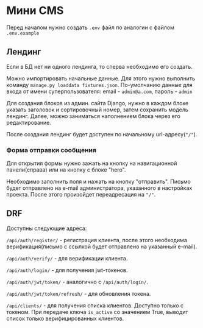 # Мини CMS

Перед началом нужно создать `.env` файл по аналогии с файлом `.env.example`

## Лендинг

Если в БД нет ни одного лендинга, то сперва необходимо его создать.

Можно импортировать начальные данные. Для этого нужно выполнить команду `manage.py loaddata fixtures.json`. По-умолчанию
данные для входа от имени суперпользователя: email - `admin@a.com`, пароль - `admin`

Для создания блоков из админ. сайта Django, нужно в каждом блоке указать заголовок и сортировочный номер, затем
сохранить модель лендинг. Далее, можно заниматься наполнением блока через его редактирование.

После создания лендинг будет доступен по начальному url-адресу(`"/"`).

### Форма отправки сообщения

Для открытия формы нужно зажать на кнопку на навигационной панели(справа) или на кнопку с блоке "hero".

Необходимо заполнить поля и нажать на кнопку "отправить". Письмо будет отправлено на e-mail администратора, указанного в
настройках проекта. После этого произойдет переадресация на `"/"`.

## DRF

Доступны следующие адреса:

`/api/auth/register/` - регистрация клиента, после этого необходима верификация(письмо с ссылкой будет отправлено на
указанный e-mail).

`/api/auth/verify/` - для верификации клиента.

`/api/auth/login/` - для получения jwt-токенов.

`/api/auth/jwt/token/` - аналогично с `/api/auth/login/`.

`/api/auth/jwt/token/refresh/` - для обновления токена.

`/api/clients/` - для получения списка клиентов. Доступно только с токеном. При передаче ключа `is_active` со значением
True, выводит список только верифицированных клиентов.
